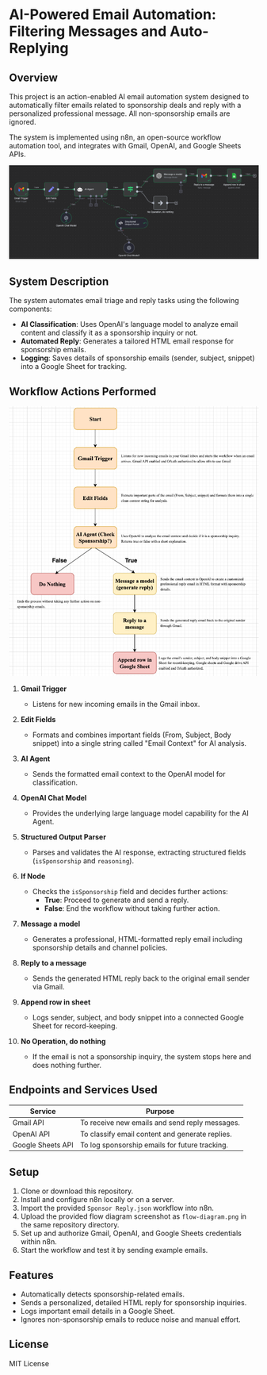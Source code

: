 # AI-Powered Email Automation: Filtering Messages and Auto-Replying

## Overview

This project is an action-enabled AI email automation system designed to automatically filter emails related to sponsorship deals and reply with a personalized professional message. All non-sponsorship emails are ignored.

The system is implemented using n8n, an open-source workflow automation tool, and integrates with Gmail, OpenAI, and Google Sheets APIs.

![Workflow Diagram](./workflow.png)

## System Description

The system automates email triage and reply tasks using the following components:

- **AI Classification**: Uses OpenAI's language model to analyze email content and classify it as a sponsorship inquiry or not.
- **Automated Reply**: Generates a tailored HTML email response for sponsorship emails.
- **Logging**: Saves details of sponsorship emails (sender, subject, snippet) into a Google Sheet for tracking.

## Workflow Actions Performed

![Workflow Diagram](./Flowchart.png)

1. **Gmail Trigger**
   - Listens for new incoming emails in the Gmail inbox.

2. **Edit Fields**
   - Formats and combines important fields (From, Subject, Body snippet) into a single string called "Email Context" for AI analysis.

3. **AI Agent**
   - Sends the formatted email context to the OpenAI model for classification.

4. **OpenAI Chat Model**
   - Provides the underlying large language model capability for the AI Agent.

5. **Structured Output Parser**
   - Parses and validates the AI response, extracting structured fields (`isSponsorship` and `reasoning`).

6. **If Node**
   - Checks the `isSponsorship` field and decides further actions:
     - **True**: Proceed to generate and send a reply.
     - **False**: End the workflow without taking further action.

7. **Message a model**
   - Generates a professional, HTML-formatted reply email including sponsorship details and channel policies.

8. **Reply to a message**
   - Sends the generated HTML reply back to the original email sender via Gmail.

9. **Append row in sheet**
   - Logs sender, subject, and body snippet into a connected Google Sheet for record-keeping.

10. **No Operation, do nothing**
    - If the email is not a sponsorship inquiry, the system stops here and does nothing further.

## Endpoints and Services Used

| Service         | Purpose                                       |
|-----------------|-----------------------------------------------|
| Gmail API       | To receive new emails and send reply messages.|
| OpenAI API      | To classify email content and generate replies.|
| Google Sheets API | To log sponsorship emails for future tracking.|

## Setup

1. Clone or download this repository.
2. Install and configure n8n locally or on a server.
3. Import the provided `Sponsor Reply.json` workflow into n8n.
4. Upload the provided flow diagram screenshot as `flow-diagram.png` in the same repository directory.
5. Set up and authorize Gmail, OpenAI, and Google Sheets credentials within n8n.
6. Start the workflow and test it by sending example emails.

## Features

- Automatically detects sponsorship-related emails.
- Sends a personalized, detailed HTML reply for sponsorship inquiries.
- Logs important email details in a Google Sheet.
- Ignores non-sponsorship emails to reduce noise and manual effort.

## License

MIT License



